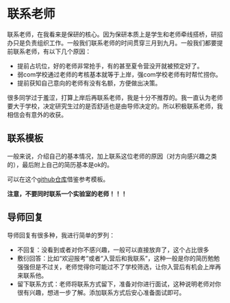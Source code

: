 # 联系老师

联系老师，在我看来是保研的核心。因为保研本质上是学生和老师牵线搭桥，研招办只是负责组织工作。一般我们联系老师的时间贯穿三月到九月。一般我们都要提前联系老师，有以下几个原因：

- 提前占坑位，好的老师非常抢手，有的甚至夏令营没开就被预定好了。
- 弱com学校通过老师的考核基本就等于上岸，强com学校老师有时帮忙捞你。
- 提前获知自己意向的老师有没有名额，方便做出决策。

很多同学过于羞涩，打算上岸后再联系老师，我是十分不推荐的。我一直认为老师要大于学校，决定研究生过的是否舒适也是由导师决定的。所以积极联系老师，我相信会有意外的收获。

## 联系模板

一般来说，介绍自己的基本情况，加上联系这位老师的原因（对方向感兴趣之类的），最后附上自己的简历基本是ok的。

可以在这个[github仓库](https://github.com/yuezih/King-of-Pigeon)借鉴参考模板。

**注意，不要同时联系一个实验室的老师！！！**

## 导师回复

导师回复有很多种，我进行简单的罗列：

- 不回复：没看到或者对你不感兴趣，一般可以直接放弃了，这个占比很多
- 敷衍回答：比如“欢迎报考”或者“入营后和我联系”，这种一般是你的简历勉勉强强但是不过关，老师觉得你可能过不了学校筛选，让你入营后有机会上岸再来联系他。
- 留下联系方式：老师将联系方式留下，准备对你进行面试，这种说明老师对你很有兴趣，想进一步了解。添加联系方式后安心准备面试即可。